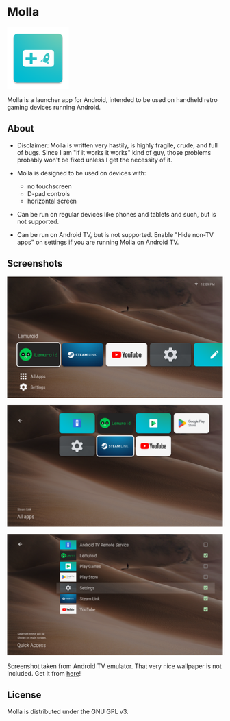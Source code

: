 # Molla

![Icon](icon.png)

Molla is a launcher app for Android, intended to be used on handheld retro gaming devices running Android.

## About

- Disclaimer: Molla is written very hastily, is highly fragile, crude, and full of bugs. Since I am "if it works it works" kind of guy, those problems probably won't be fixed unless I get the necessity of it.

- Molla is designed to be used on devices with:
  - no touchscreen
  - D-pad controls
  - horizontal screen

- Can be run on regular devices like phones and tablets and such, but is not supported.

- Can be run on Android TV, but is not supported. Enable "Hide non-TV apps" on settings if you are running Molla on Android TV.

## Screenshots

![Main screen](images/1.png)

![All apps](images/2.png)

![Editing Quick Access](images/3.png)

Screenshot taken from Android TV emulator. That very nice wallpaper is not included. Get it from [here](https://unsplash.com/photos/O_XpSoFwnYk)!

## License

Molla is distributed under the GNU GPL v3.
